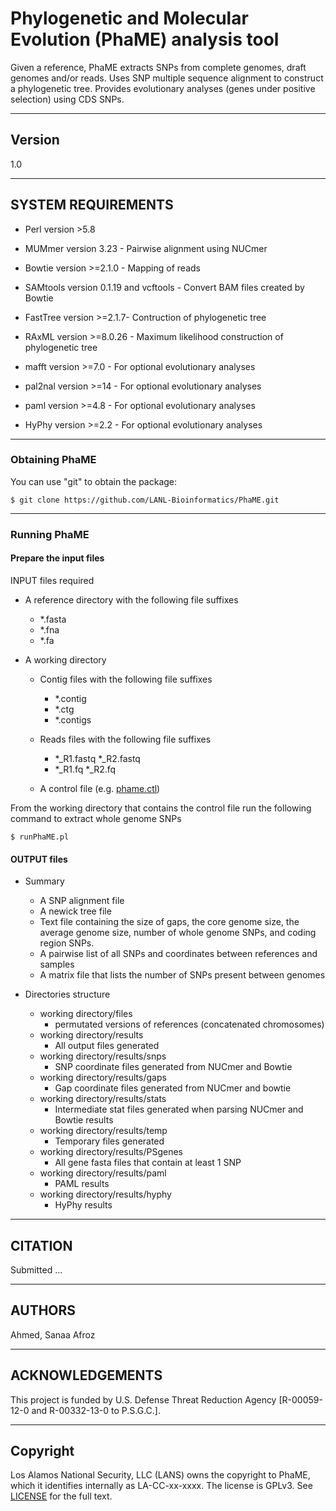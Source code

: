 # Phylogenetic and Molecular Evolution (PhaME) analysis tool

Given a reference, PhaME extracts SNPs from complete genomes, draft genomes and/or reads. 
Uses SNP multiple sequence alignment to construct a phylogenetic tree. 
Provides evolutionary analyses (genes under positive selection) using CDS SNPs.


--------------------------------------------------------------
## Version
1.0

--------------------------------------------------------------
## SYSTEM REQUIREMENTS

* Perl version >5.8

* MUMmer version 3.23 - Pairwise alignment using NUCmer 

* Bowtie version >=2.1.0 - Mapping of reads

* SAMtools version 0.1.19 and vcftools - Convert BAM files created by Bowtie

* FastTree version >=2.1.7- Contruction of phylogenetic tree

* RAxML version >=8.0.26 - Maximum likelihood construction of phylogenetic tree

* mafft version >=7.0 - For optional evolutionary analyses

* pal2nal version >=14 - For optional evolutionary analyses

* paml version >=4.8 - For optional evolutionary analyses

* HyPhy version >=2.2 - For optional evolutionary analyses

--------------------------------------------------------------
### Obtaining PhaME

You can use "git" to obtain the package:

    $ git clone https://github.com/LANL-Bioinformatics/PhaME.git
    
--------------------------------------------------------------
### Running PhaME

#### Prepare the input files
INPUT files required

* A reference directory with the following file suffixes
  - *.fasta
  - *.fna
  - *.fa
    
* A working directory 
  - Contig files with the following file suffixes
     - *.contig
     - *.ctg
     - *.contigs
     
  - Reads files with the following file suffixes
     - *_R1.fastq *_R2.fastq
     - *_R1.fq *_R2.fq
     
  - A control file (e.g. [phame.ctl](https://raw.githubusercontent.com/LANL-Bioinformatics/PhaME/master/phame.ctl))

From the working directory that contains the control file run the following command to extract whole genome SNPs

    $ runPhaME.pl 

#### OUTPUT files

* Summary
  - A SNP alignment file
  - A newick tree file
  - Text file containing the size of gaps, the core genome size, the average genome size, number of whole genome SNPs, and coding region SNPs.
  - A pairwise list of all SNPs and coordinates between references and samples
  - A matrix file that lists the number of SNPs present between genomes
  
* Directories structure
  - working directory/files
      - permutated versions of references (concatenated chromosomes)
  - working directory/results
      - All output files generated
  - working directory/results/snps
      - SNP coordinate files generated from NUCmer and Bowtie
  - working directory/results/gaps
      - Gap coordinate files generated from NUCmer and bowtie
  - working directory/results/stats
      - Intermediate stat files generated when parsing NUCmer and Bowtie results
  - working directory/results/temp
      - Temporary files generated
  - working directory/results/PSgenes
      - All gene fasta files  that contain at least 1 SNP
  - working directory/results/paml
      - PAML results
  - working directory/results/hyphy
      - HyPhy results




--------------------------------------------------------------
## CITATION

Submitted ...

--------------------------------------------------------------
## AUTHORS

Ahmed, Sanaa Afroz <sahmed at lanl.gov>

--------------------------------------------------------------
## ACKNOWLEDGEMENTS
This project is funded by U.S. Defense Threat Reduction Agency [R-00059-12-0 and R-00332-13-0 to P.S.G.C.].

--------------------------------------------------------------
## Copyright

Los Alamos National Security, LLC (LANS) owns the copyright to PhaME, which it identifies internally as LA-CC-xx-xxxx.  The license is GPLv3.  See [LICENSE](https://github.com/losalamos/PhaME/blob/master/LICENSE) for the full text.

